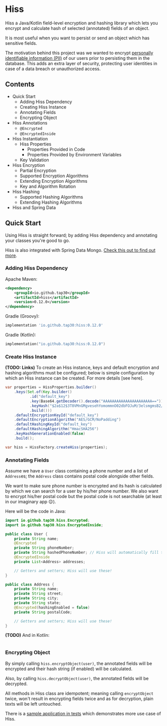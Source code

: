 # Hiss

Hiss a Java/Kotlin field-level encryption and hashing library
which lets you encrypt and calculate hash of selected (annotated) fields of an object.

It is most useful when you want to persist or send an object which has sensitive fields.

The motivation behind this project was we wanted to encrypt [personally identifiable information (PII)](https://en.wikipedia.org/wiki/Personal_data)
of our users prior to persisting them in the database.
This adds an extra layer of security, protecting user identities in case of a data breach or unauthorized access. 

## Contents

* Quick Start
  * Adding Hiss Dependency
  * Creating Hiss Instance
  * Annotating Fields
  * Encrypting Object
* Hiss Annotations
  * `@Encrypted`
  * `@EncryptedInside`
* Hiss Instantiation
  * Hiss Properties
    * Properties Provided in Code
    * Properties Provided by Environment Variables
  * Key Validation
* Hiss Encryption 
  * Partial Encryption
  * Supported Encryption Algorithms
  * Extending Encryption Algorithms
  * Key and Algorithm Rotation
* Hiss Hashing
  * Supported Hashing Algorithms
  * Extending Hashing Algorithms
* Hiss and Spring Data

## Quick Start

Using Hiss is straight forward; by adding Hiss dependency and annotating your classes you're good to go.

Hiss is also integrated with Spring Data Mongo. [Check this out to find out more](https://github.com/Tap30/hiss-spring-boot-mongo-starter).

### Adding Hiss Dependency

Apache Maven:
```xml
<dependency>
    <groupId>io.github.tap30</groupId>
    <artifactId>hiss</artifactId>
    <version>0.12.0</version>
</dependency>
```

Gradle (Groovy):
```groovy
implementation 'io.github.tap30:hiss:0.12.0'
```

Gradle (Kotlin):
```kotlin
implementation("io.github.tap30:hiss:0.12.0")
```

### Create Hiss Instance

**(TODO: Links)**
To create an Hiss instance, keys and default encryption and hashing algorithms must be configured;
below is simple configuration by which an Hiss instance can be created. For more details [see here].

```java
var properties = HissProperties.builder()
    .keys(Set.of(Key.builder()
           .id("default_key")
           .key(Base64.getDecoder().decode("AAAAAAAAAAAAAAAAAAAAAA==")) // 
           .keyHash("$2a$12$3T0VMnGMgvesehYomommnO02dbFOJuM/3elsmgmsB2/qlGSF3BIbe")
           .build()))
    .defaultEncryptionKeyId("default_key")
    .defaultEncryptionAlgorithm("AES/GCM/NoPadding")
    .defaultHashingKeyId("default_key")
    .defaultHashingAlgorithm("HmacSHA256")
    .keyHashGenerationEnabled(false)
    .build();

var hiss = HissFactory.createHiss(properties);
```

### Annotating Fields

Assume we have a `User` class containing a phone number and a list of `Address`es;
the `Address` class contains postal code alongside other fields.

We want to make sure phone number is encrypted and its hash is calculated by which
we can search for a user by his/her phone number.
We also want to encrypt his/her postal code but the postal code is not searchable
(at least in our imaginary app 😌).

Here will be the code in Java:

```java
import io.github.tap30.hiss.Encrypted;
import io.github.tap30.hiss.EncryptedInside;

public class User {
    private String name;
    @Encrypted
    private String phoneNumber;
    private String hashedPhoneNumber; // Hiss will automatically fill this field.
    @EncryptedInside
    private List<Address> addresses;

    // Getters and setters; Hiss will use these!
}

public class Address {
    private String name;
    private String street;
    private String city;
    private String state;
    @Encrypted(hashingEnabled = false)
    private String postalCode;

    // Getters and setters; Hiss will use these!
}
```

**(TODO)** And in Kotlin:

```kotlin

```

### Encrypting Object

By simply calling `hiss.encryptObject(user)`, the annotated fields will be encrypted
and their hash string (if enabled) will be calculated.

Also, by calling `hiss.decryptObject(user)`, the annotated fields will be decrypted.

All methods in Hiss class are idempotent; meaning calling `encryptObject` twice,
won't result in encrypting fields twice and as for decryption, plain texts will be left untouched.

There is a [sample application in tests](src/test/java/io/github/tap30/hissapp/Application.java)
which demonstrates more use case of Hiss. 